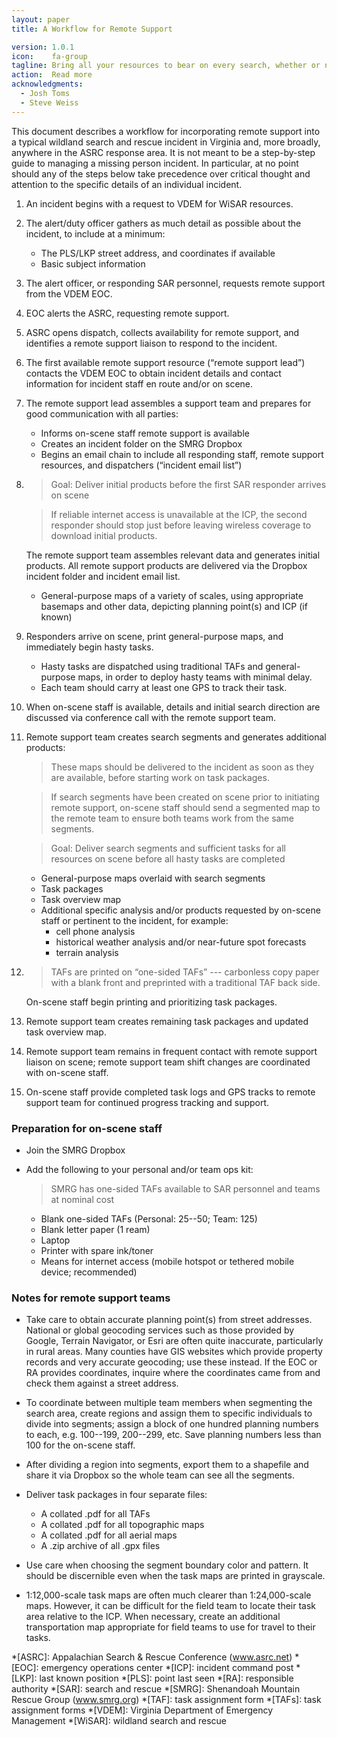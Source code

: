 ```yaml
---
layout: paper
title: A Workflow for Remote Support

version: 1.0.1
icon:    fa-group
tagline: Bring all your resources to bear on every search, whether or not everyone responds; arrive on scene ready to hit the ground running; free your incident staff of time-consuming mindless tasks and let them focus on planning the search.
action:  Read more
acknowledgments: 
  - Josh Toms
  - Steve Weiss
---
```


<p class="intro">This document describes a workflow for incorporating remote support into a typical wildland search and rescue incident in Virginia and, more broadly, anywhere in the ASRC response area. It is not meant to be a step-by-step guide to managing a missing person incident. In particular, at no point should any of the steps below take precedence over critical thought and attention to the specific details of an individual incident.</p>

1.  An incident begins with a request to VDEM for WiSAR resources.

1.  The alert/duty officer gathers as much detail as possible about the incident, to include at a minimum:

    - The PLS/LKP street address, and coordinates if available
    - Basic subject information

1.  The alert officer, or responding SAR personnel, requests remote support from the VDEM EOC.

1.  EOC alerts the ASRC, requesting remote support.

1.  ASRC opens dispatch, collects availability for remote support, and identifies a remote support liaison to respond to the incident.

1.  The first available remote support resource (&#8220;remote support lead&#8221;) contacts the VDEM EOC to obtain incident details and contact information for incident staff en route and/or on scene.

1.  The remote support lead assembles a support team and prepares for good communication with all parties:

    - Informs on-scene staff remote support is available
    - Creates an incident folder on the SMRG Dropbox
    - Begins an email chain to include all responding staff, remote support resources, and dispatchers (&#8220;incident email list&#8221;)

1.  > Goal: Deliver initial products before the first SAR responder arrives on scene

    > If reliable internet access is unavailable at the ICP, the second responder should stop just before leaving wireless coverage to download initial products.

    The remote support team assembles relevant data and generates initial products. All remote support products are delivered via the Dropbox incident folder and incident email list.

    - General-purpose maps of a variety of scales, using appropriate basemaps and other data, depicting planning point(s) and ICP (if known)

1.  Responders arrive on scene, print general-purpose maps, and immediately begin hasty tasks.

    - Hasty tasks are dispatched using traditional TAFs and general-purpose maps, in order to deploy hasty teams with minimal delay.
    - Each team should carry at least one GPS to track their task.

1.  When on-scene staff is available, details and initial search direction are discussed via conference call with the remote support team.

1.  Remote support team creates search segments and generates additional products:
   
    > These maps should be delivered to the incident as soon as they are available, before starting work on task packages.

    > If search segments have been created on scene prior to initiating remote support, on-scene staff should send a segmented map to the remote team to ensure both teams work from the same segments.

    > Goal: Deliver search segments and sufficient tasks for all resources on scene before all hasty tasks are completed

    - General-purpose maps overlaid with search segments
    - Task packages
    - Task overview map
    - Additional specific analysis and/or products requested by on-scene staff or pertinent to the incident, for example:
      - cell phone analysis
      - historical weather analysis and/or near-future spot forecasts
      - terrain analysis

1.  > TAFs are printed on &#8220;one-sided TAFs&#8221; --- carbonless copy paper with a blank front and preprinted with a traditional TAF back side.

    On-scene staff begin printing and prioritizing task packages.

1.  Remote support team creates remaining task packages and updated task overview map.

1.  Remote support team remains in frequent contact with remote support liaison on scene; remote support team shift changes are coordinated with on-scene staff.

1.  On-scene staff provide completed task logs and GPS tracks to remote support team for continued progress tracking and support.

### Preparation for on-scene staff

-   Join the SMRG Dropbox

-   Add the following to your personal and/or team ops kit:
  
    > SMRG has one-sided TAFs available to SAR personnel and teams at nominal cost

    - Blank one-sided TAFs (Personal: 25--50; Team: 125)
    - Blank letter paper (1 ream)
    - Laptop
    - Printer with spare ink/toner
    - Means for internet access (mobile hotspot or tethered mobile device; recommended)

### Notes for remote support teams

-   Take care to obtain accurate planning point(s) from street addresses. National or global geocoding services such as those provided by Google, Terrain Navigator, or Esri are often quite inaccurate, particularly in rural areas. Many counties have GIS websites which provide property records and very accurate geocoding; use these instead. If the EOC or RA provides coordinates, inquire where the coordinates came from and check them against a street address.

-   To coordinate between multiple team members when segmenting the search area, create regions and assign them to specific individuals to divide into segments; assign a block of one hundred planning numbers to each, e.g. 100--199, 200--299, etc. Save planning numbers less than 100 for the on-scene staff.

-   After dividing a region into segments, export them to a shapefile and share it via Dropbox so the whole team can see all the segments.

-   Deliver task packages in four separate files:

    - A collated .pdf for all TAFs
    - A collated .pdf for all topographic maps
    - A collated .pdf for all aerial maps
    - A .zip archive of all .gpx files

-   Use care when choosing the segment boundary color and pattern. It should be discernible even when the task maps are printed in grayscale.

-   1:12,000-scale task maps are often much clearer than 1:24,000-scale maps. However, it can be difficult for the field team to locate their task area relative to the ICP. When necessary, create an additional transportation map appropriate for field teams to use for travel to their tasks.

*[ASRC]:  Appalachian Search &amp; Rescue Conference (www.asrc.net)
*[EOC]:   emergency operations center
*[ICP]:   incident command post
*[LKP]:   last known position
*[PLS]:   point last seen
*[RA]:    responsible authority
*[SAR]:   search and rescue
*[SMRG]:  Shenandoah Mountain Rescue Group (www.smrg.org)
*[TAF]:   task assignment form
*[TAFs]:  task assignment forms
*[VDEM]:  Virginia Department of Emergency Management
*[WiSAR]: wildland search and rescue

